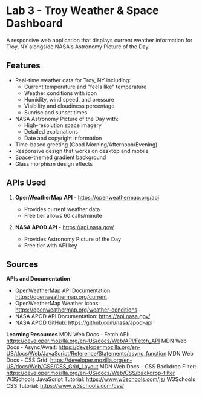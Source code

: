 # Lab 3 - Troy Weather & Space Dashboard
A responsive web application that displays current weather information for Troy, NY alongside NASA's Astronomy Picture of the Day.

## Features
- Real-time weather data for Troy, NY including:
  - Current temperature and "feels like" temperature
  - Weather conditions with icon
  - Humidity, wind speed, and pressure
  - Visibility and cloudiness percentage
  - Sunrise and sunset times
- NASA Astronomy Picture of the Day with:
  - High-resolution space imagery
  - Detailed explanations
  - Date and copyright information
- Time-based greeting (Good Morning/Afternoon/Evening)
- Responsive design that works on desktop and mobile
- Space-themed gradient background
- Glass morphism design effects

## APIs Used
1. **OpenWeatherMap API** - https://openweathermap.org/api
   - Provides current weather data
   - Free tier allows 60 calls/minute
   
2. **NASA APOD API** - https://api.nasa.gov/
   - Provides Astronomy Picture of the Day
   - Free tier with API key

## Sources
**APIs and Documentation**
- OpenWeatherMap API Documentation: https://openweathermap.org/current
- OpenWeatherMap Weather Icons: https://openweathermap.org/weather-conditions
- NASA APOD API Documentation: https://api.nasa.gov/
- NASA APOD GitHub: https://github.com/nasa/apod-api

**Learning Resources**
MDN Web Docs - Fetch API: https://developer.mozilla.org/en-US/docs/Web/API/Fetch_API
MDN Web Docs - Async/Await: https://developer.mozilla.org/en-US/docs/Web/JavaScript/Reference/Statements/async_function
MDN Web Docs - CSS Grid: https://developer.mozilla.org/en-US/docs/Web/CSS/CSS_Grid_Layout
MDN Web Docs - CSS Backdrop Filter: https://developer.mozilla.org/en-US/docs/Web/CSS/backdrop-filter
W3Schools JavaScript Tutorial: https://www.w3schools.com/js/
W3Schools CSS Tutorial: https://www.w3schools.com/css/